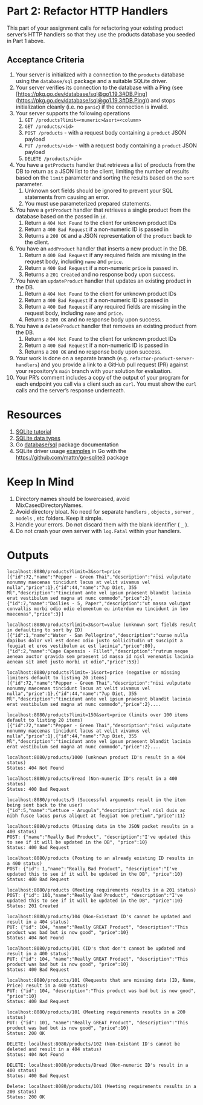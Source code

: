 # Part 2: Refactor HTTP Handlers

This part of your assignment calls for refactoring your existing product server’s HTTP handlers so that they use the products database you seeded in Part 1 above.

## Acceptance Criteria

1. Your server is initialized with a connection to the `products` database using the `database/sql` package and a suitable SQLite driver.
2. Your server verifies its connection to the database with a Ping (see [https://pkg.go.dev/database/sql@go1.19.3#DB.Ping](https://pkg.go.dev/database/sql@go1.19.3#DB.Ping)) and stops initialization cleanly (i.e. no `panic`) if the connection is invalid.
3. Your server supports the following operations
    1. `GET /products?limit=<numeric>&sort=<column>`
    2. `GET /products/<id>`
    3. `POST /products` - with a request body containing a `product` JSON payload
    4. `PUT /products/<id>` - with a request body containing a `product` JSON payload
    5. `DELETE /products/<id>`
4. You have a `getProducts` handler that retrieves a list of products from the DB to return as a JSON list to the client, limiting the number of results based on the `limit` parameter and sorting the results based on the `sort` parameter.
    1. Unknown sort fields should be ignored to prevent your SQL statements from causing an error.
    2. You must use parameterized prepared statements.
5. You have a `getProduct` handler that retrieves a single product from the database based on the passed in `id`.
    1. Return a `404 Not Found` to the client for unknown product IDs
    2. Return a `400 Bad Request` if a non-numeric ID is passed in
    3. Returns a `200 OK` and a JSON representation of the `product` back to the client.
6. You have an `addProduct` handler that inserts a new product in the DB.
    1. Return a `400 Bad Request` if any required fields are missing in the request body, including `name` and `price`.
    2. Return a `400 Bad Request` if a non-numeric `price` is passed in.
    3. Returns a `201 Created` and no response body upon success.
7. You have an `updateProduct` handler that updates an existing product in the DB.
    1. Return a `404 Not Found` to the client for unknown product IDs
    2. Return a `400 Bad Request` if a non-numeric ID is passed in
    3. Return a `400 Bad Request` if any required fields are missing in the request body, including `name` and `price`.
    4. Returns a `200 OK` and no response body upon success.
8. You have a `deleteProduct` handler that removes an existing product from the DB.
    1. Return a `404 Not Found` to the client for unknown product IDs
    2. Return a `400 Bad Request` if a non-numeric ID is passed in
    3. Returns a `200 OK` and no response body upon success.
9. Your work is done on a separate branch (e.g. `refactor-product-server-handlers`) and you provide a link to a GitHub pull request (PR) against your repository’s `main` branch with your solution for evaluation.
10. Your PR’s comment includes a copy of the output of your program for each endpoint you call via a client such as `curl`. You must show the `curl` calls and the server’s response underneath.

# Resources

1. [SQLite tutorial](https://www.youtube.com/watch?v=zLQ03DeH04c&list=PL-1QdJ8od_eyxntzYQhwCkcVZlqWVrmSf&index=1)
2. [SQLite data types](https://www.sqlite.org/datatype3.html)
3. Go [database/sql](https://pkg.go.dev/database/sql@go1.19.3) package documentation
4. SQLite driver usage [examples](https://github.com/mattn/go-sqlite3/blob/master/_example/simple/simple.go) in Go with the https://github.com/mattn/go-sqlite3 package

# Keep In Mind

1. Directory names should be lowercased, avoid MixCasedDirectoryNames.
2. Avoid directory bloat. No need for separate `handlers` , `objects` , `server` , `models` , etc folders. Keep it simple.
3. Handle your errors. Do not discard them with the blank identifier ( `_` ).
4. Do not crash your own server with `log.Fatal` within your handlers.


# Outputs
```
localhost:8080/products?limit=3&sort=price
[{"id":72,"name":"Pepper - Green Thai","description":"nisi vulputate nonummy maecenas tincidunt lacus at velit vivamus vel nulla","price":1},{"id":44,"name":"7up Diet, 355 Ml","description":"tincidunt ante vel ipsum praesent blandit lacinia erat vestibulum sed magna at nunc commodo","price":2},{"id":7,"name":"Doilies - 5, Paper","description":"ut massa volutpat convallis morbi odio odio elementum eu interdum eu tincidunt in leo maecenas","price":3}]

localhost:8080/products?limit=3&sort=value (unknown sort fields result in defaulting to sort by ID)
[{"id":1,"name":"Water - San Pellegrino","description":"curae nulla dapibus dolor vel est donec odio justo sollicitudin ut suscipit a feugiat et eros vestibulum ac est lacinia","price":80},{"id":2,"name":"Cape Capensis - Fillet","description":"rutrum neque aenean auctor gravida sem praesent id massa id nisl venenatis lacinia aenean sit amet justo morbi ut odio","price":53}]

localhost:8080/products?limit=-1&sort=price (negative or missing limiters default to listing 20 items)
[{"id":72,"name":"Pepper - Green Thai","description":"nisi vulputate nonummy maecenas tincidunt lacus at velit vivamus vel nulla","price":1},{"id":44,"name":"7up Diet, 355 Ml","description":"tincidunt ante vel ipsum praesent blandit lacinia erat vestibulum sed magna at nunc commodo","price":2}....

localhost:8080/products?limit=150&sort=price (limits over 100 items default to listing 20 items)
[{"id":72,"name":"Pepper - Green Thai","description":"nisi vulputate nonummy maecenas tincidunt lacus at velit vivamus vel nulla","price":1},{"id":44,"name":"7up Diet, 355 Ml","description":"tincidunt ante vel ipsum praesent blandit lacinia erat vestibulum sed magna at nunc commodo","price":2}....

localhost:8080/products/1000 (unknown product ID's result in a 404 status)
Status: 404 Not Found

localhost:8080/products/Bread (Non-numeric ID's result in a 400 status)
Status: 400 Bad Request

localhost:8080/products/5 (Successful arguments result in the item being sent back to the user)
{"id":5,"name":"Lettuce - Arugula","description":"vel nisl duis ac nibh fusce lacus purus aliquet at feugiat non pretium","price":11}

localhost:8080/products (Missing data in the JSON packet results in a 400 status)
POST: {"name":"Really Bad Product", "description":"I've updated this to see if it will be updated in the DB", "price":10}
Status: 400 Bad Request

localhost:8080/products (Posting to an already existing ID results in a 400 status)
POST: {"id": 1,"name":"Really Bad Product", "description":"I've updated this to see if it will be updated in the DB", "price":10}
Status: 400 Bad Request

localhost:8080/products (Meeting requirements results in a 201 status)
POST: {"id": 101,"name":"Really Bad Product", "description":"I've updated this to see if it will be updated in the DB", "price":10}
Status: 201 Created

localhost:8080/products/104 (Non-Existant ID's cannot be updated and result in a 404 status)
PUT: {"id": 104, "name":"Really GREAT Product", "description":"This product was bad but is now good", "price":10}
Status: 404 Not Found

localhost:8080/products/101 (ID's that don't cannot be updated and result in a 400 status)
PUT: {"id": 104, "name":"Really GREAT Product", "description":"This product was bad but is now good", "price":10}
Status: 400 Bad Request

localhost:8080/products/101 (Requests that are missing data (ID, Name, Price) result in a 400 status)
PUT: {"id": 104, "description":"This product was bad but is now good", "price":10}
Status: 400 Bad Request

localhost:8080/products/101 (Meeting requirements results in a 200 status)
PUT: {"id": 101, "name":"Really GREAT Product", "description":"This product was bad but is now good", "price":10}
Status: 200 OK

DELETE: localhost:8080/products/102 (Non-Existant ID's cannot be deleted and result in a 404 status)
Status: 404 Not Found

DELETE: localhost:8080/products/Bread (Non-numeric ID's result in a 400 status)
Status: 400 Bad Request

Delete: localhost:8080/products/101 (Meeting requirements results in a 200 status)
Status: 200 OK
```